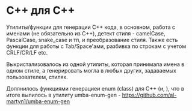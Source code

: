 # C++ для C++

Утилиты/функции для генерации C++ кода, в основном, работа с именами (не обязательно из C++), детект стиля - camelCase, PascalCase, snake_case и тп, и преобразование стиля. 
Также есть функции для работы с Tab/Space'ами, разбивка по строкам с учетом CRLF/CR/LF etc.

Выкристализовалось из одной утилиты, которая принимала имена в одном стиле, а генерировать могла в любых других, задаваемых пользователем, стилях.

Доплнилось функциями генерациеи enum (class) для C++ (и, ), что в итоге вылилось в утилиту umba-enum-gen - https://github.com/al-martyn1/umba-enum-gen
